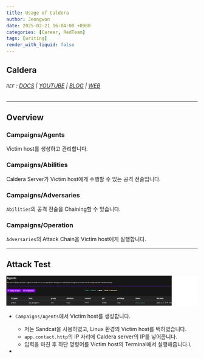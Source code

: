 ```yaml
---
title: Usage of Caldera
author: Jeongwon
date: 2025-02-21 16:04:00 +0900
categories: [Career, RedTeam]
tags: [writing]
render_with_liquid: false
---
```

## Caldera

###### `REF` : [DOCS](https://caldera.readthedocs.io/en/latest/) | [YOUTUBE](https://www.youtube.com/playlist?list=PLF2bj1pw7-ZvLTjIwSaTXNLN2D2yx-wXH) | [BLOG](https://medium.com/@mitrecaldera/welcome-to-the-official-mitre-caldera-blog-page-f34c2cdfef09) | [WEB](https://caldera.mitre.org/)

---
## Overview

### Campaigns/Agents
Victim host를 생성하고 관리합니다.

### Campaigns/Abilities
Caldera Server가 Victim host에게 수행할 수 있는 공격 전술입니다.

### Campaigns/Adversaries
`Abilities`의 공격 전술을 Chaining할 수 있습니다.

### Campaigns/Operation
`Adversaries`의 Attack Chain을 Victim host에게 실행합니다.

---
## Attack Test

![image](assets/img/usage-of-caldera/agent_create.png)
- `Campaigns/Agents`에서 Victim host를 생성합니다.
    - 저는 Sandcat을 사용하였고, Linux 환경의 Victim host를 택하였습니다.
    - `app.contact.http`의 IP 자리에 Caldera server의 IP를 넣어줍니다.
    - 입력을 마친 후 하단 명령어를 Victim host의 Terminal에서 실행해줍니다.\

- 




